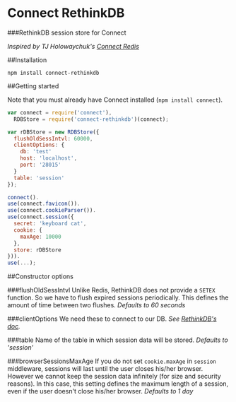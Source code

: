 Connect RethinkDB
=================

###RethinkDB session store for Connect

*Inspired by TJ Holowaychuk's [Connect Redis](https://github.com/visionmedia/connect-redis)*

##Installation

```npm install connect-rethinkdb```

##Getting started

Note that you must already have Connect installed (```npm install connect```).

```javascript
var connect = require('connect'),
  RDBStore = require('connect-rethinkdb')(connect);

var rDBStore = new RDBStore({
  flushOldSessIntvl: 60000,
  clientOptions: {
    db: 'test'
    host: 'localhost',
    port: '28015'
  }
  table: 'session'
});

connect().
use(connect.favicon()).
use(connect.cookieParser()).
use(connect.session({
  secret: 'keyboard cat',
  cookie: {
    maxAge: 10000
  },
  store: rDBStore
})).
use(...);
```

##Constructor options

###flushOldSessIntvl
Unlike Redis, RethinkDB does not provide a ```SETEX``` function. So we have to flush expired sessions periodically. This defines the amount of time between two flushes.
*Defaults to 60 seconds*

###clientOptions
We need these to connect to our DB.
*See [RethinkDB's doc](http://rethinkdb.com/api/#js:accessing_rql-connect).*

###table
Name of the table in which session data will be stored.
*Defaults to 'session'*

###browserSessionsMaxAge
If you do not set ```cookie.maxAge``` in ```session``` middleware, sessions will last until the user closes his/her browser. However we cannot keep the session data infinitely (for size and security reasons). In this case, this setting defines the maximum length of a session, even if the user doesn't close his/her browser.
*Defaults to 1 day*

